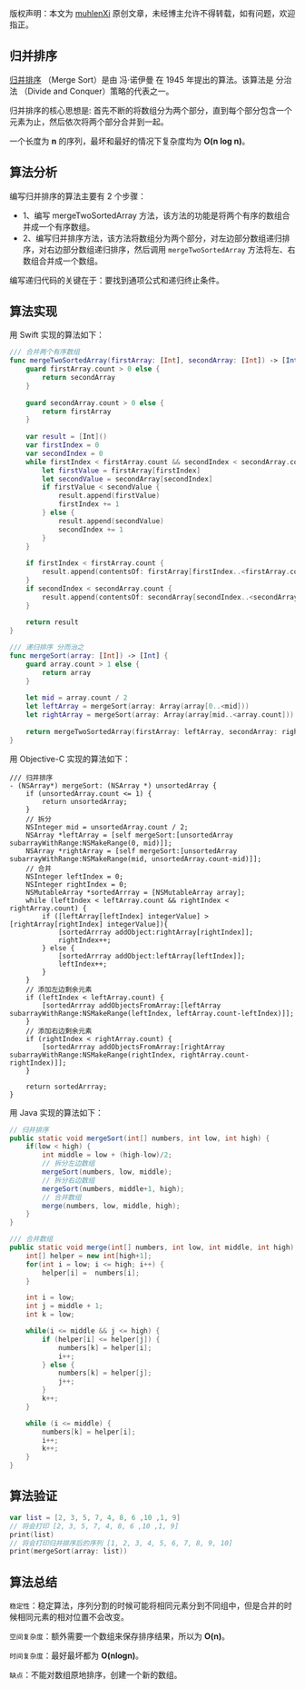 版权声明：本文为 [muhlenXi](http://www.muhlenxi.com) 原创文章，未经博主允许不得转载，如有问题，欢迎指正。

## 归并排序

[归并排序](https://zh.wikipedia.org/wiki/%E5%BD%92%E5%B9%B6%E6%8E%92%E5%BA%8F) （Merge Sort）是由 冯·诺伊曼 在 1945 年提出的算法。该算法是 分治法 （Divide and Conquer）策略的代表之一。


归并排序的核心思想是: 首先不断的将数组分为两个部分，直到每个部分包含一个元素为止，然后依次将两个部分合并到一起。

一个长度为 **n** 的序列，最坏和最好的情况下复杂度均为 **O(n log n)**。

## 算法分析

编写归并排序的算法主要有 2 个步骤：

- 1、编写 mergeTwoSortedArray 方法，该方法的功能是将两个有序的数组合并成一个有序数组。
- 2、编写归并排序方法，该方法将数组分为两个部分，对左边部分数组递归排序，对右边部分数组递归排序，然后调用 `mergeTwoSortedArray` 方法将左、右数组合并成一个数组。

编写递归代码的关键在于：要找到通项公式和递归终止条件。

## 算法实现

用 Swift 实现的算法如下：

```swift
/// 合并两个有序数组
func mergeTwoSortedArray(firstArray: [Int], secondArray: [Int]) -> [Int] {
    guard firstArray.count > 0 else {
        return secondArray
    }
    
    guard secondArray.count > 0 else {
        return firstArray
    }
    
    var result = [Int]()
    var firstIndex = 0
    var secondIndex = 0
    while firstIndex < firstArray.count && secondIndex < secondArray.count {
        let firstValue = firstArray[firstIndex]
        let secondValue = secondArray[secondIndex]
        if firstValue < secondValue {
            result.append(firstValue)
            firstIndex += 1
        } else {
            result.append(secondValue)
            secondIndex += 1
        }
    }
    
    if firstIndex < firstArray.count {
        result.append(contentsOf: firstArray[firstIndex..<firstArray.count])
    }
    if secondIndex < secondArray.count {
        result.append(contentsOf: secondArray[secondIndex..<secondArray.count])
    }
    
    return result
}

/// 递归排序 分而治之
func mergeSort(array: [Int]) -> [Int] {
    guard array.count > 1 else {
        return array
    }
    
    let mid = array.count / 2
    let leftArray = mergeSort(array: Array(array[0..<mid]))
    let rightArray = mergeSort(array: Array(array[mid..<array.count]))
    
    return mergeTwoSortedArray(firstArray: leftArray, secondArray: rightArray)
}

```

用 Objective-C 实现的算法如下：

```objc
/// 归并排序
- (NSArray*) mergeSort: (NSArray *) unsortedArray {
    if (unsortedArray.count <= 1) {
        return unsortedArray;
    }
    // 拆分
    NSInteger mid = unsortedArray.count / 2;
    NSArray *leftArray = [self mergeSort:[unsortedArray subarrayWithRange:NSMakeRange(0, mid)]];
    NSArray *rightArray = [self mergeSort:[unsortedArray subarrayWithRange:NSMakeRange(mid, unsortedArray.count-mid)]];
    // 合并
    NSInteger leftIndex = 0;
    NSInteger rightIndex = 0;
    NSMutableArray *sortedArrray = [NSMutableArray array];
    while (leftIndex < leftArray.count && rightIndex < rightArray.count) {
        if ([leftArray[leftIndex] integerValue] > [rightArray[rightIndex] integerValue]){
            [sortedArrray addObject:rightArray[rightIndex]];
            rightIndex++;
        } else {
            [sortedArrray addObject:leftArray[leftIndex]];
            leftIndex++;
        }
    }
    // 添加左边剩余元素
    if (leftIndex < leftArray.count) {
        [sortedArrray addObjectsFromArray:[leftArray subarrayWithRange:NSMakeRange(leftIndex, leftArray.count-leftIndex)]];
    }
    // 添加右边剩余元素
    if (rightIndex < rightArray.count) {
        [sortedArrray addObjectsFromArray:[rightArray subarrayWithRange:NSMakeRange(rightIndex, rightArray.count-rightIndex)]];
    }
    
    return sortedArrray;
}
```

用 Java 实现的算法如下：

```java
// 归并排序
public static void mergeSort(int[] numbers, int low, int high) {
    if(low < high) {
        int middle = low + (high-low)/2;
        // 拆分左边数组
        mergeSort(numbers, low, middle);
        // 拆分右边数组
        mergeSort(numbers, middle+1, high);
        // 合并数组
        merge(numbers, low, middle, high);
    }
}

/// 合并数组
public static void merge(int[] numbers, int low, int middle, int high) {
    int[] helper = new int[high+1];
    for(int i = low; i <= high; i++) {
        helper[i] =  numbers[i];
    }

    int i = low;
    int j = middle + 1;
    int k = low;

    while(i <= middle && j <= high) {
        if (helper[i] <= helper[j]) {
            numbers[k] = helper[i];
            i++;
        } else {
            numbers[k] = helper[j];
            j++;
        }
        k++;
    }

    while (i <= middle) {
        numbers[k] = helper[i];
        i++;
        k++;
    }
}
```


## 算法验证

```swift
var list = [2, 3, 5, 7, 4, 8, 6 ,10 ,1, 9]
// 将会打印 [2, 3, 5, 7, 4, 8, 6 ,10 ,1, 9]
print(list)
// 将会打印归并排序后的序列 [1, 2, 3, 4, 5, 6, 7, 8, 9, 10]
print(mergeSort(array: list))
```

## 算法总结

`稳定性`：稳定算法，序列分割的时候可能将相同元素分到不同组中，但是合并的时候相同元素的相对位置不会改变。

`空间复杂度`：额外需要一个数组来保存排序结果，所以为 **O(n)**。

`时间复杂度`：最好最坏都为 **O(nlogn)**。

`缺点`：不能对数组原地排序，创建一个新的数组。

